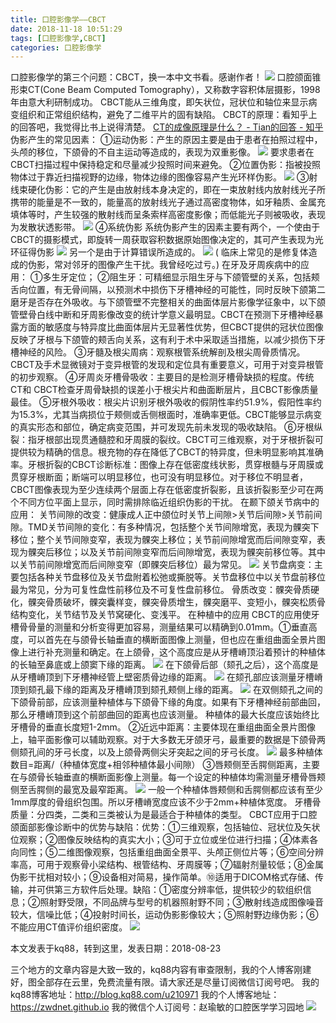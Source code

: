 ```yaml
---
title: 口腔影像学——CBCT
date: 2018-11-18 10:51:29
tags: [口腔影像学,CBCT]
categories: 口腔影像学
---
```

口腔影像学的第三个问题：CBCT，换一本中文书看。感谢作者！
![](https://zymblog-1258069789.cos.ap-chengdu.myqcloud.com/blog0020-kqyxx-cbct/01.jpg)
口腔颌面锥形束CT(Cone Beam Computed Tomography），又称数字容积体层摄影，1998年由意大利研制成功。
CBCT能从三维角度，即矢状位，冠状位和轴位来显示病变组织和正常组织结构，避免了二维平片的固有缺陷。
CBCT的原理：看知乎上的回答吧，我觉得比书上说得清楚。 [CT的成像原理是什么？ - Tian的回答 - 知乎 ](https://www.zhihu.com/question/24978900/answer/252728892)
伪影产生的常见因素：
①运动伪影：产生的原因主要是由于患者在拍照过程中，头颅的移位，下颌骨的不自主运动等造成的，表现为双重影像。
![](https://zymblog-1258069789.cos.ap-chengdu.myqcloud.com/blog0020-kqyxx-cbct/02.jpg)
要求患者在CBCT扫描过程中保持稳定和尽量减少投照时间来避免。
②位置伪影：指被投照物体过于靠近扫描视野的边缘，物体边缘的图像容易产生光环样伪影。
![](https://zymblog-1258069789.cos.ap-chengdu.myqcloud.com/blog0020-kqyxx-cbct/03.jpg)
③射线束硬化伪影：它的产生是由放射线本身决定的，即在一束放射线内放射线光子所携带的能量是不一致的，能量高的放射线光子通过高密度物体，如牙釉质、金属充填体等时，产生较强的散射线而呈条索样高密度影像；而低能光子则被吸收，表现为发散状透影带。
![](https://zymblog-1258069789.cos.ap-chengdu.myqcloud.com/blog0020-kqyxx-cbct/04.jpg)
④系统伪影 系统伪影产生的因素主要有两个，一个使由于CBCT的摄影模式，即旋转一周获取容积数据原始图像决定的，其可产生表现为光环征得伪影
![](https://zymblog-1258069789.cos.ap-chengdu.myqcloud.com/blog0020-kqyxx-cbct/05.jpg)
另一个是由于计算错误所造成的。
![](https://zymblog-1258069789.cos.ap-chengdu.myqcloud.com/blog0020-kqyxx-cbct/06.jpg)
( 临床上常见的是修复体造成的伪影，常对邻牙的图像产生干扰。我曾经吃过亏。)
在牙及牙周疾病中的应用：
①多生牙定位；
②阻生牙：可精细显示阻生牙与下颌管壁的关系，包括颊舌向位置，有无骨间隔，以预测术中损伤下牙槽神经的可能性，同时反映下颌第二磨牙是否存在外吸收。与下颌管壁不完整相关的曲面体层片影像学征象中，以下颌管壁骨白线中断和牙周影像改变的统计学意义最明显。CBCT在预测下牙槽神经暴露方面的敏感度与特异度比曲面体层片无显著性优势，但CBCT提供的冠状位图像反映了牙根与下颌管的颊舌向关系，这有利于术中采取适当措施，以减少损伤下牙槽神经的风险。
③牙髓及根尖周病：观察根管系统解剖及根尖周骨质情况。CBCT及手术显微镜对于变异根管的发现和定位具有重要意义，可用于对变异根管的初步观察。
④牙周炎牙槽骨吸收：主要目的是检测牙槽骨缺损的程度。传统CT和 CBCT检查牙周骨缺损的误差小于根尖片和曲面断层片，且CBCT影像质量最佳。
⑤牙根外吸收：根尖片识别牙根外吸收的假阴性率约51.9%，假阳性率约为15.3%，尤其当病损位于颊侧或舌侧根面时，准确率更低。CBCT能够显示病变的真实形态和部位，确定病变范围，并可发现先前未发现的吸收缺陷。
⑥牙根纵裂：指牙根部出现贯通髓腔和牙周膜的裂纹。CBCT可三维观察，对于牙根折裂可提供较为精确的信息。根充物的存在降低了CBCT的特异度，但未明显影响其准确率。牙根折裂的CBCT诊断标准：图像上存在低密度线状影，贯穿根髓与牙周膜或贯穿牙根断面；断端可以明显移位，也可没有明显移位。对于移位不明显者，CBCT图像表现为至少连续两个层面上存在低密度折裂影，且该折裂影至少可在两个不同方位平面上显示，同时需排除临近组织伪影的干扰。
在颞下颌关节病中的应用：
关节间隙的改变：健康成人正中颌位时关节上间隙>关节后间隙>关节前间隙。TMD关节间隙的变化：有多种情况，包括整个关节间隙增宽，表现为髁突下移位；整个关节间隙变窄，表现为髁突上移位；关节前间隙增宽而后间隙变窄，表现为髁突后移位；以及关节前间隙变窄而后间隙增宽，表现为髁突前移位等。其中以关节前间隙增宽而后间隙变窄（即髁突后移位）最为常见。
![](https://zymblog-1258069789.cos.ap-chengdu.myqcloud.com/blog0020-kqyxx-cbct/07.jpg)
关节盘病变：主要包括各种关节盘移位及关节盘附着松弛或撕脱等。关节盘移位中以关节盘前移位最为常见，分为可复性盘性前移位及不可复性盘前移位。
骨质改变：髁突骨质硬化，髁突骨质破坏，髁突囊样变，髁突骨质增生，髁突磨平、变短小，髁突松质骨结构变化，关节结节及关节窝硬化、变浅平。
在种植中的应用
CBCT的应用使牙槽骨骨量的测量和分析变得更加容易，测量结果可以精确到0.01mm。①垂直高度，可以首先在与颌骨长轴垂直的横断面图像上测量，但也应在重组曲面全景片图像上进行补充测量和确定。在上颌骨，这个高度应是从牙槽嵴顶沿着预计的种植体的长轴至鼻底或上颌窦下缘的距离。
![](https://zymblog-1258069789.cos.ap-chengdu.myqcloud.com/blog0020-kqyxx-cbct/08.jpg)
在下颌骨后部（颏孔之后），这个高度是从牙槽嵴顶到下牙槽神经管上壁密质骨边缘的距离。
![](https://zymblog-1258069789.cos.ap-chengdu.myqcloud.com/blog0020-kqyxx-cbct/09.jpg)
在颏孔部应该测量牙槽嵴顶到颏孔最下缘的距离及牙槽嵴顶到颏孔颊侧上缘的距离。
![](https://zymblog-1258069789.cos.ap-chengdu.myqcloud.com/blog0020-kqyxx-cbct/10.jpg)
在双侧颏孔之间的下颌骨前部，应该测量种植体与下颌骨下缘的角度。如果有下牙槽神经前部曲回，那么牙槽嵴顶到这个前部曲回的距离也应该测量。
种植体的最大长度应该始终比牙槽骨的垂直长度短1-2mm。
②近远中距离：主要体现在重组曲面全景片图像上，轴平面影像可以辅助观察。对于大多数无牙颌牙弓，最重要的数据是下颌骨两侧颏孔间的牙弓长度，以及上颌骨两侧尖牙突起之间的牙弓长度。
![](https://zymblog-1258069789.cos.ap-chengdu.myqcloud.com/blog0020-kqyxx-cbct/11.jpg)
最多种植体数目=距离/（种植体宽度+相邻种植体最小间隙）
③唇颊侧至舌腭侧距离，主要在与颌骨长轴垂直的横断面影像上测量。每一个设定的种植体均需测量牙槽骨唇颊侧至舌腭侧的最宽及最窄距离。
![](https://zymblog-1258069789.cos.ap-chengdu.myqcloud.com/blog0020-kqyxx-cbct/12.jpg)
一般一个种植体唇颊侧和舌腭侧都应该有至少1mm厚度的骨组织包围。所以牙槽嵴宽度应该不少于2mm+种植体宽度。
牙槽骨质量：分四类，二类和三类被认为是最适合于种植体的类型。
CBCT应用于口腔颌面部影像诊断中的优势与缺陷：优势：①三维观察，包括轴位、冠状位及矢状位观察；②图像反映结构的真实大小；③可于立位或坐位进行扫描；④体素各向同性；⑤二维图像观察，包括重组曲面全景平、头颅正侧位片等；⑥空间分辨率高，可用于观察骨小梁结构、根管结构、牙周膜等；⑦辐射剂量较低；⑧金属伪影干扰相对较小；⑨设备相对简易，操作简单。⑩适用于DICOM格式存储、传输，并可供第三方软件后处理。缺陷：①密度分辨率低，提供较少的软组织信息；②照射野受限，不同品牌与型号的机器照射野不同；③散射线造成图像噪音较大，信噪比低；④投射时间长，运动伪影影像较大；⑤照射野边缘伪影；⑥不能应用CT值评价组织密度。
![](https://zymblog-1258069789.cos.ap-chengdu.myqcloud.com/blog0020-kqyxx-cbct/13.jpg)

本文发表于kq88，转到这里，发表日期：2018-08-23

三个地方的文章内容是大致一致的，kq88内容有审查限制，我的个人博客刚建好，图全部存在云里，免费流量有限。请大家还是尽量订阅微信订阅号吧。
我的kq88博客地址：http://blog.kq88.com/u210971
我的个人博客地址：https://zwdnet.github.io
我的微信个人订阅号：赵瑜敏的口腔医学学习园地
![](https://zymblog-1258069789.cos.ap-chengdu.myqcloud.com/other/wx.jpg)

